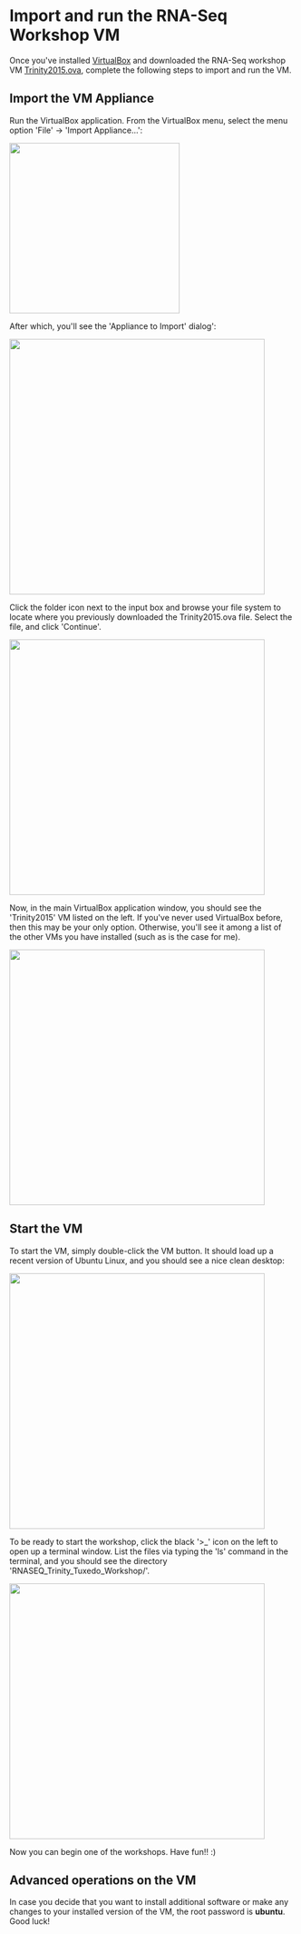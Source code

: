 # Import and run the RNA-Seq Workshop VM

Once you've installed [VirtualBox](https://www.virtualbox.org/wiki/Downloads) and downloaded the RNA-Seq workshop VM [Trinity2015.ova](https://data.broadinstitute.org/Trinity/RNASEQ_WORKSHOP/Trinity2015.ova), complete the following steps to import and run the VM.

## Import the VM Appliance

Run the VirtualBox application.  From the VirtualBox menu, select the menu option 'File' -> 'Import Appliance...':

<img src="https://raw.githubusercontent.com/wiki/trinityrnaseq/RNASeq_Trinity_Tuxedo_Workshop/images/VM_install/import_appliance_menu.png" width=300 />

After which, you'll see the 'Appliance to Import' dialog':

<img src="https://raw.githubusercontent.com/wiki/trinityrnaseq/RNASeq_Trinity_Tuxedo_Workshop/images/VM_install/import_appliance_dialog.png" width=450 />

Click the folder icon next to the input box and browse your file system to locate where you previously downloaded the Trinity2015.ova file.  Select the file, and click 'Continue'.

<img src="https://raw.githubusercontent.com/wiki/trinityrnaseq/RNASeq_Trinity_Tuxedo_Workshop/images/VM_install/import_appliance_file_select.png" width=450 />

Now, in the main VirtualBox application window, you should see the 'Trinity2015' VM listed on the left. If you've never used VirtualBox before, then this may be your only option.  Otherwise, you'll see it among a list of the other VMs you have installed (such as is the case for me).

<img src="https://raw.githubusercontent.com/wiki/trinityrnaseq/RNASeq_Trinity_Tuxedo_Workshop/images/VM_install/appliance_loaded.png" width=450 />


## Start the VM

To start the VM, simply double-click the VM button.  It should load up a recent version of Ubuntu Linux, and you should see a nice clean desktop:

<img src="https://raw.githubusercontent.com/wiki/trinityrnaseq/RNASeq_Trinity_Tuxedo_Workshop/images/VM_install/appliance_started.png" width=450 />

To be ready to start the workshop, click the black '>_' icon on the left to open up a terminal window.  List the files via typing the 'ls' command in the terminal, and you should see the directory 'RNASEQ_Trinity_Tuxedo_Workshop/'.

<img src="https://raw.githubusercontent.com/wiki/trinityrnaseq/RNASeq_Trinity_Tuxedo_Workshop/images/VM_install/opened_terminal.png" width=450 />


Now you can begin one of the workshops.  Have fun!! :)


## Advanced operations on the VM

In case you decide that you want to install additional software or make any changes to your installed version of the VM, the root password is **ubuntu**.   Good luck!
